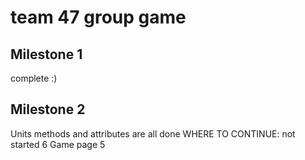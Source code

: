 # team 47 group game


## Milestone 1
complete :)

## Milestone 2
Units methods and attributes are all done
WHERE TO CONTINUE: 
not started
6 Game page 5